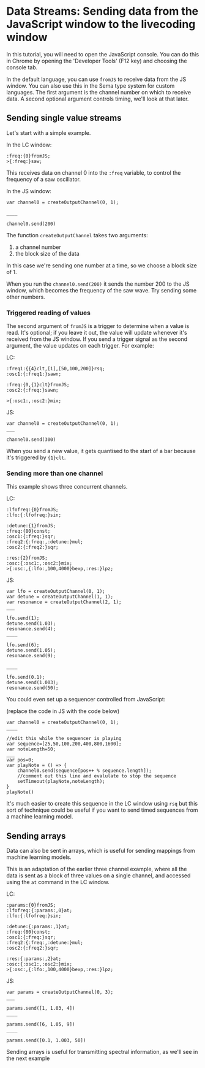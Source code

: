 # Data Streams: Sending data from the JavaScript window to the livecoding window

In this tutorial, you will need to open the JavaScript console.  You can do this in Chrome by opening the 'Developer Tools' (F12 key) and choosing the console tab.


In the default language, you can use ```fromJS``` to receive data from the JS window.  You can also use this in the Sema type system for custom languages.
The first argument is the channel number on which to receive data. A second optional argument controls timing, we'll look at that later.

## Sending single value streams

Let's start with a simple example.

In the LC window:
```
:freq:{0}fromJS;
>{:freq:}saw;
```

This receives data on channel 0 into the ```:freq``` variable, to control the frequency of a saw oscillator.

In the JS window:
```
var channel0 = createOutputChannel(0, 1);

____

channel0.send(200)
```

The function ```createOutputChannel``` takes two arguments:

1. a channel number
2. the block size of the data

In this case we're sending one number at a time, so we choose a block size of 1.

When you run the `channel0.send(200)` it sends the number 200 to the JS window, which becomes the frequency of the saw wave.  Try sending some other numbers.

### Triggered reading of values

The second argument of ```fromJS``` is a trigger to determine when a value is read. It's optional; if you leave it out, the value will update whenever it's received from the JS window.  If you send a trigger signal as the second argument, the value updates on each trigger.  For example:

LC:
```
:freq1:{{4}clt,[1],[50,100,200]}rsq;
:osc1:{:freq1:}sawn;

:freq:{0,{1}clt}fromJS;
:osc2:{:freq:}sawn;

>{:osc1:,:osc2:}mix;
```

JS:
```
var channel0 = createOutputChannel(0, 1);
___

channel0.send(300)
```

When you send a new value, it gets quantised to the start of a bar because it's triggered by ```{1}clt```.



### Sending more than one channel




This example shows three concurrent channels.

LC:
```
:lfofreq:{0}fromJS;
:lfo:{:lfofreq:}sin;

:detune:{1}fromJS;
:freq:{80}const;
:osc1:{:freq:}sqr;
:freq2:{:freq:,:detune:}mul;
:osc2:{:freq2:}sqr;

:res:{2}fromJS;
:osc:{:osc1:,:osc2:}mix;
>{:osc:,{:lfo:,100,4000}bexp,:res:}lpz;
```

JS:
```
var lfo = createOutputChannel(0, 1);
var detune = createOutputChannel(1, 1);
var resonance = createOutputChannel(2, 1);
___

lfo.send(1);
detune.send(1.03);
resonance.send(4);
____

lfo.send(6);
detune.send(1.05);
resonance.send(9);

____

lfo.send(0.1);
detune.send(1.003);
resonance.send(50);

```


You could even set up a sequencer controlled from JavaScript:

(replace the code in JS with the code below)

```
var channel0 = createOutputChannel(0, 1);
____

//edit this while the sequencer is playing
var sequence=[25,50,100,200,400,800,1600];
var noteLength=50;
___
var pos=0;
var playNote = () => {
	channel0.send(sequence[pos++ % sequence.length]);
	//comment out this line and evalulate to stop the sequence
	setTimeout(playNote,noteLength);
}
playNote()
```

It's much easier to create this sequence in the LC window using ```rsq``` but this sort of technique could be useful if you want to send timed sequences from a machine learning model.


## Sending arrays

Data can also be sent in arrays, which is useful for sending mappings from machine learning models.

This is an adaptation of the earlier three channel example, where all the data is sent as a block of three values on a single channel, and accessed using the ```at``` command in the LC window.

LC:
```
:params:{0}fromJS;
:lfofreq:{:params:,0}at;
:lfo:{:lfofreq:}sin;

:detune:{:params:,1}at;
:freq:{80}const;
:osc1:{:freq:}sqr;
:freq2:{:freq:,:detune:}mul;
:osc2:{:freq2:}sqr;

:res:{:params:,2}at;
:osc:{:osc1:,:osc2:}mix;
>{:osc:,{:lfo:,100,4000}bexp,:res:}lpz;
```

JS:
```
var params = createOutputChannel(0, 3);
___

params.send([1, 1.03, 4])
____

params.send([6, 1.05, 9])
____

params.send([0.1, 1.003, 50])

```

Sending arrays is useful for transmitting spectral information, as we'll see in the next example
